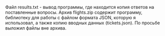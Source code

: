 Файл results.txt - вывод программы, где находится копия ответов на поставленные вопросы.
Архив flights.zip содержит программу, библиотеку для работы с файлом формата JSON, которую я использовал, а также копию вводных данных (tickets.json).
По просьбе выложил файлы вне архива.
